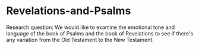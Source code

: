 # Revelations-and-Psalms
Research question: We would like to examine the emotional tone and language of the book of Psalms and the book of Revelations to see if there's any variation from the Old Testament to the New Testament.

